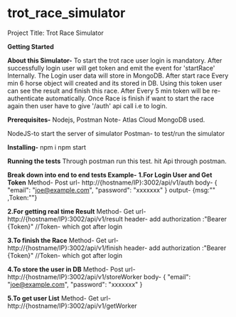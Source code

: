 # trot_race_simulator

Project Title: Trot Race Simulator

**Getting Started**

**About this Simulator-**
To start the trot race user login is mandatory.
After successfully login user will get token and emit the event for 'startRace' Internally.
The Login user data will store in MongoDB.
After start race Every min 6 horse object will created and its stored in DB.
Using this token user can see the result and finish this race.
After Every 5 min token will be re-authenticate automatically. 
Once Race is finish if want to start the race again then user have to give '/auth' api call i.e to login.


**Prerequisites-**
Nodejs, Postman
Note- Atlas Cloud MongoDB used.

NodeJS-to start the server of simulator
Postman- to test/run the simulator

**Installing-**
npm i
npm start

**Running the tests**
Through postman run this test.
hit Api through postman.

**Break down into end to end tests
Example-**
**1.For Login User and Get Token**
Method- Post
url- http://{hostname/IP}:3002/api/v1/auth
body- {
"email": "joe@example.com", "password": "xxxxxxx"
}
output-
{msg:"" ,Token:""}

**2.For getting real time Result**
Method- Get
url- http://{hostname/IP}:3002/api/v1/result
header- add authorization :"Bearer {Token}" //Token- which got after login

**3.To finish the Race**
Method- Get
url- http://{hostname/IP}:3002/api/v1/finish
header- add authorization :"Bearer {Token}" //Token- which got after login

**4.To store the user in DB**
Method- Post
url- http://{hostname/IP}:3002/api/v1/storeWorker
body- {
"email": "joe@example.com", "password": "xxxxxxx"
}

**5.To get user List**
Method- Get
url- http://{hostname/IP}:3002/api/v1/getWorker

